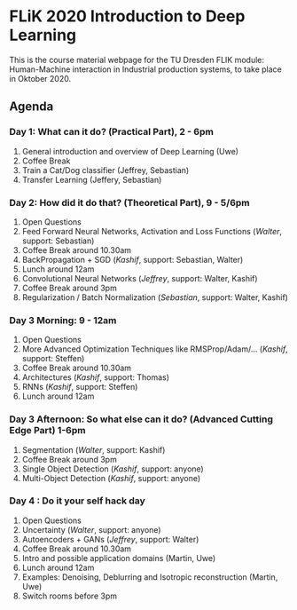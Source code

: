 # FLiK 2020 Introduction to Deep Learning

This is the course material webpage for the TU Dresden FLIK module: Human-Machine interaction in Industrial production systems, to take place in Oktober 2020.


## Agenda



### Day 1:  What can it do? (Practical Part), 2 - 6pm

1. General introduction and overview of Deep Learning (Uwe)
1. Coffee Break
1. Train a Cat/Dog classifier (Jeffrey, Sebastian)
1. Transfer Learning (Jeffery, Sebastian)

### Day 2:  How did it do that? (Theoretical Part), 9 - 5/6pm

1. Open Questions
1. Feed Forward Neural Networks, Activation and Loss Functions (*Walter*, support: Sebastian)
1. Coffee Break around 10.30am
1. BackPropagation + SGD (*Kashif*, support: Sebastian, Walter)
1. Lunch around 12am
1. Convolutional Neural Networks (*Jeffrey*, support: Walter, Kashif)
1. Coffee Break around 3pm
1. Regularization / Batch Normalization (*Sebastian*, support: Walter, Kashif)

### Day 3 Morning: 9 - 12am

1. Open Questions
1. More Advanced Optimization Techniques like RMSProp/Adam/... (*Kashif*, support: Steffen)
1. Coffee Break around 10.30am
1. Architectures (*Kashif*, support: Thomas)
1. RNNs (*Kashif*, support: Steffen)
1. Lunch around 12am

### Day 3 Afternoon: So what else can it do? (Advanced Cutting Edge Part) 1-6pm

1. Segmentation (*Walter*, support: Kashif)
1. Coffee Break around 3pm
1. Single Object Detection (*Kashif*, support: anyone)
1. Multi-Object Detection (*Kashif*, support: anyone)

### Day 4 : Do it your self hack day
1. Open Questions
1. Uncertainty (*Walter*, support: anyone)
1. Autoencoders + GANs (*Jeffrey*, support: Walter)
1. Coffee Break around 10.30am
1. Intro and possible application domains (Martin, Uwe)
1. Lunch around 12am
1. Examples: Denoising, Deblurring and Isotropic reconstruction (Martin, Uwe)
1. Switch rooms before 3pm



